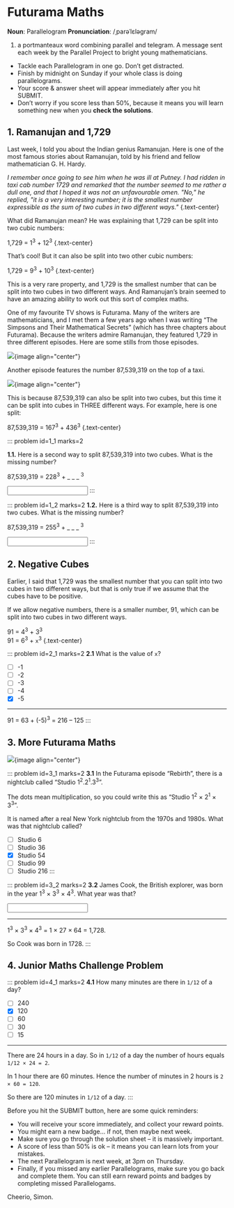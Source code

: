 # Futurama Maths

<div class="dictionary">

__Noun__: Parallelogram
__Pronunciation__: /ˌparəˈlɛləɡram/

1. a portmanteaux word combining parallel and telegram. A message sent each
week by the Parallel Project to bright young mathematicians.

</div>

*	Tackle each Parallelogram in one go. Don’t get distracted.
*	Finish by midnight on Sunday if your whole class is doing parallelograms.
*	Your score & answer sheet will appear immediately after you hit SUBMIT.
*	Don’t worry if you score less than 50%, because it means you will learn something new when you __check the solutions__.


## 1. Ramanujan and 1,729

Last week, I told you about the Indian genius Ramanujan. Here is one of the most famous stories about Ramanujan, told by his friend and fellow mathematician G. H. Hardy.

_I remember once going to see him when he was ill at Putney. I had ridden in taxi cab number 1729 and remarked that the number seemed to me rather a dull one, and that I hoped it was not an unfavourable omen. "No," he replied, "it is a very interesting number; it is the smallest number expressible as the sum of two cubes in two different ways."_
{.text-center}

What did Ramanujan mean? He was explaining that 1,729 can be split into two cubic numbers:

1,729 = 1<sup>3</sup> + 12<sup>3</sup>
{.text-center}

That’s cool! But it can also be split into two other cubic numbers:

1,729 = 9<sup>3</sup> + 10<sup>3</sup>
{.text-center}

This is a very rare property, and 1,729 is the smallest number that can be split into two cubes in two different ways. And Ramanujan’s brain seemed to have an amazing ability to work out this sort of complex maths.

One of my favourite TV shows is Futurama. Many of the writers are mathematicians, and I met them a few years ago when I was writing “The Simpsons and Their Mathematical Secrets” (which has three chapters about Futurama). Because the writers admire Ramanujan, they featured 1,729 in three different episodes. Here are some stills from those episodes.

![](/resources/7-09-futurama-maths/1-futurama-1.jpg){image align="center"}

Another episode features the number 87,539,319 on the top of a taxi.

![](/resources/7-09-futurama-maths/1-futurama-taxi.jpg){image align="center"}

This is because 87,539,319 can also be split into two cubes, but this time it can be split into cubes in THREE different ways. For example, here is one split:  

87,539,319 = 167<sup>3</sup> + 436<sup>3</sup>
{.text-center}

::: problem id=1_1 marks=2

__1.1.__ Here is a second way to split 87,539,319 into two cubes. What is the missing number?  

87,539,319 = 228<sup>3</sup> + _ _ _ <sup>3</sup>

<input type="number" solution="423"/>
:::

::: problem id=1_2 marks=2
__1.2.__ Here is a third way to split 87,539,319 into two cubes. What is the missing number?  

87,539,319 = 255<sup>3</sup> + _ _ _ <sup>3</sup>

<input type="number" solution="414"/>
:::


## 2.	Negative Cubes

Earlier, I said that 1,729 was the smallest number that you can split into two cubes in two different ways, but that is only true if we assume that the cubes have to be positive.  

If we allow negative numbers, there is a smaller number, 91, which can be split into two cubes in two different ways.  

91 = 4<sup>3</sup> + 3<sup>3</sup>  
91 = 6<sup>3</sup> + `x`<sup>3</sup>
{.text-center}

::: problem id=2_1 marks=2
__2.1__ What is the value of `x`?

* [ ] -1
* [ ] -2
* [ ] -3
* [ ] -4
* [x] -5

---

91 = 63 + (-5)<sup>3</sup> = 216 – 125
:::


## 3.	More Futurama Maths

![](/resources/7-09-futurama-maths/3-futurama-rebirth.png){image align="center"}

::: problem id=3_1 marks=2
__3.1__ In the Futurama episode “Rebirth”, there is a nightclub called “Studio 1<sup>2</sup>.2<sup>1</sup>.3<sup>3</sup>”.

The dots mean multiplication, so you could write this as “Studio 1<sup>2</sup> × 2<sup>1</sup> × 3<sup>3</sup>”.

It is named after a real New York nightclub from the 1970s and 1980s. What was that nightclub called?


* [ ] Studio 6
* [ ] Studio 36
* [x] Studio 54
* [ ] Studio 99
* [ ] Studio 216
:::

::: problem id=3_2 marks=2
__3.2__ James Cook, the British explorer, was born in the year 1<sup>3</sup> × 3<sup>3</sup> × 4<sup>3</sup>. What year was that?

<input type="number" solution="1728"/>

---

1<sup>3</sup> × 3<sup>3</sup> × 4<sup>3</sup> = 1 × 27 × 64 = 1,728.  

So Cook was born in 1728.
:::


## 4.	Junior Maths Challenge Problem
<!--- (2014) Q2 --->

::: problem id=4_1 marks=2
__4.1__ How many minutes are there in `1/12` of a day?

* [ ] 240
* [x] 120
* [ ] 60
* [ ] 30
* [ ] 15

---

There are 24 hours in a day. So in `1/12` of a day the number of hours equals `1/12 × 24 = 2`.  

In 1 hour there are 60 minutes. Hence the number of minutes in 2 hours is `2 × 60 = 120`.  

So there are 120 minutes in `1/12` of a day.
:::


Before you hit the SUBMIT button, here are some quick reminders:

*	You will receive your score immediately, and collect your reward points.
*	You might earn a new badge... if not, then maybe next week.
*	Make sure you go through the solution sheet – it is massively important.
*	A score of less than 50% is ok – it means you can learn lots from your mistakes.
*	The next Parallelogram is next week, at 3pm on Thursday.
*	Finally, if you missed any earlier Parallelograms, make sure you go back and complete them. You can still earn reward points and badges by completing missed Parallelogams.

Cheerio,
Simon.
